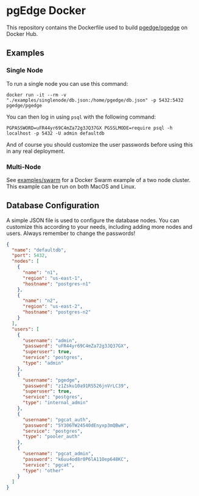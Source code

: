 # pgEdge Docker

This repository contains the Dockerfile used to build
[pgedge/pgedge](https://hub.docker.com/repository/docker/pgedge/pgedge)
on Docker Hub.

## Examples

### Single Node

To run a single node you can use this command:

```
docker run -it --rm -v "./examples/singlenode/db.json:/home/pgedge/db.json" -p 5432:5432 pgedge/pgedge
```

You can then log in using `psql` with the following command:

```
PGPASSWORD=uFR44yr69C4mZa72g3JQ37GX PGSSLMODE=require psql -h localhost -p 5432 -U admin defaultdb
```

And of course you should customize the user passwords before using this in
any real deployment.

### Multi-Node

See [examples/swarm](examples/swarm) for a Docker Swarm example of a two node
cluster. This example can be run on both MacOS and Linux.

## Database Configuration

A simple JSON file is used to configure the database nodes. You can customize
this according to your needs, including adding more nodes and users. Always
remember to change the passwords!

```json
{
  "name": "defaultdb",
  "port": 5432,
  "nodes": [
    {
      "name": "n1",
      "region": "us-east-1",
      "hostname": "postgres-n1"
    },
    {
      "name": "n2",
      "region": "us-east-2",
      "hostname": "postgres-n2"
    }
  ],
  "users": [
    {
      "username": "admin",
      "password": "uFR44yr69C4mZa72g3JQ37GX",
      "superuser": true,
      "service": "postgres",
      "type": "admin"
    },
    {
      "username": "pgedge",
      "password": "z1Zsku10a91RS526jnVrLC39",
      "superuser": true,
      "service": "postgres",
      "type": "internal_admin"
    },
    {
      "username": "pgcat_auth",
      "password": "5Y306TW24540dEnyxp3mQBwH",
      "service": "postgres",
      "type": "pooler_auth"
    },
    {
      "username": "pgcat_admin",
      "password": "k6uu4od8r0P6lA11Oep648KC",
      "service": "pgcat",
      "type": "other"
    }
  ]
}
```
